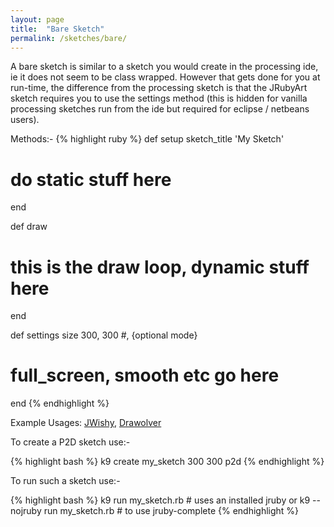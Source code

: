 ```yaml
---
layout: page
title:  "Bare Sketch"
permalink: /sketches/bare/
---
```


A bare sketch is similar to a sketch you would create in the processing ide, ie it does not seem to be class wrapped.  However that gets done for you at run-time, the difference from the processing sketch is that the JRubyArt sketch requires you to use the settings method (this is hidden for vanilla processing sketches run from the ide but required for eclipse / netbeans users).

Methods:-
{% highlight ruby %}
def setup
  sketch_title 'My Sketch'
  # do static stuff here
end

def draw
  # this is the draw loop, dynamic stuff here
end

def settings
  size 300, 300 #, {optional mode}
  # full_screen, smooth etc go here
end
{% endhighlight %}

Example Usages: [JWishy][jwishy], [Drawolver][drawolver]

To create a P2D sketch use:-

{% highlight bash %}
k9 create my_sketch 300 300 p2d
{% endhighlight %}

To run such a sketch use:-

{% highlight bash %}
k9 run my_sketch.rb # uses an installed jruby or
k9 --nojruby run my_sketch.rb # to use jruby-complete
{% endhighlight %}

[jwishy]: https://github.com/ruby-processing/JRubyArt-examples/blob/master/contributed/jwishy.rb
[drawolver]: https://github.com/ruby-processing/JRubyArt-examples/blob/master/contributed/drawolver.rb
